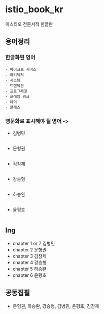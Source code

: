 # istio\_book\_kr

이스티오 전문서적 한글판

## 용어정리

### 한글화된 영어

```text
- 마이크로 서비스
- 아키텍처
- 시스템
- 트랜잭션
- 프로그래밍
- 프레임 워크
- 헤더
- 클래스
```

### 영문화로 표시해야 될 영어 -&gt;

* 김병민

```text

```

* 문형권

```text

```

* 김잠제

```text

```

* 강승형

```text

```

* 하승완

```text

```

* 윤평호

```text

```

## Ing

* chapter 1 or 7 김병민
* chapter 2 문형권
* chapter 3 김잠제
* chapter 4 강승형
* chapter 5 하승완
* chapter 6 윤평호

## 공동집필

* 문형권, 하승완, 강승형, 김병민, 윤평호, 김잠제

